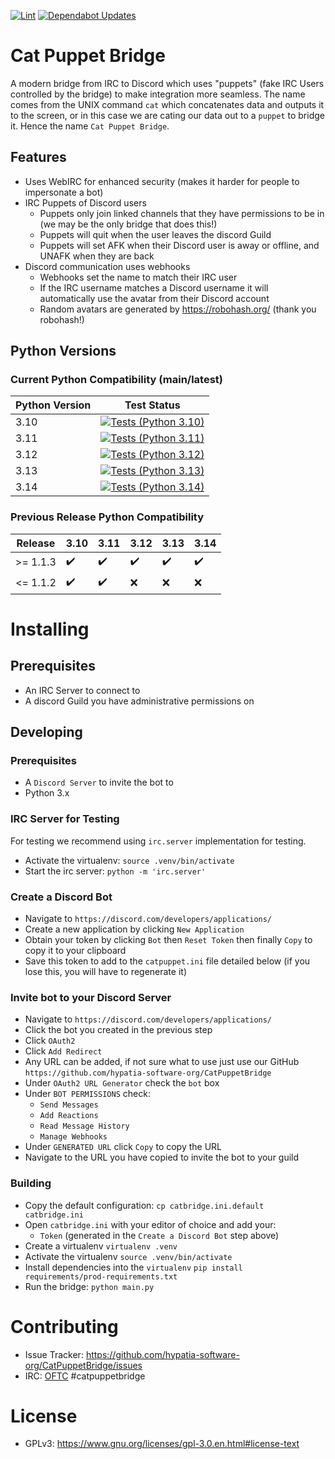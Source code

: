 [![Lint](https://github.com/hypatia-software-org/CatPuppetBridge/actions/workflows/lint.yml/badge.svg)](https://github.com/hypatia-software-org/CatPuppetBridge/actions/workflows/lint.yml) [![Dependabot Updates](https://github.com/hypatia-software-org/CatPuppetBridge/actions/workflows/dependabot/dependabot-updates/badge.svg)](https://github.com/hypatia-software-org/CatPuppetBridge/actions/workflows/dependabot/dependabot-updates)

# Cat Puppet Bridge

A modern bridge from IRC to Discord which uses "puppets" (fake IRC Users controlled by the bridge) to make integration more seamless. The name comes from the UNIX command `cat` which concatenates data and outputs it to the screen, or in this case we are cating our data out to a `puppet` to bridge it. Hence the name `Cat Puppet Bridge`.

## Features

* Uses WebIRC for enhanced security (makes it harder for people to impersonate a bot)
* IRC Puppets of Discord users
  * Puppets only join linked channels that they have permissions to be in (we may be the only bridge that does this!)
  * Puppets will quit when the user leaves the discord Guild
  * Puppets will set AFK when their Discord user is away or offline, and UNAFK when they are back
* Discord communication uses webhooks
  * Webhooks set the name to match their IRC user
  * If the IRC username matches a Discord username it will automatically use the avatar from their Discord account
  * Random avatars are generated by https://robohash.org/ (thank you robohash!)
  
## Python Versions

### Current Python Compatibility (main/latest)

|Python Version| Test Status|
|--------------|------------|
| 3.10 | [![Tests (Python 3.10)](https://github.com/hypatia-software-org/CatPuppetBridge/actions/workflows/tests_python3-10.yaml/badge.svg)](https://github.com/hypatia-software-org/CatPuppetBridge/actions/workflows/tests_python3-10.yaml)|
| 3.11 | [![Tests (Python 3.11)](https://github.com/hypatia-software-org/CatPuppetBridge/actions/workflows/tests_python3-11.yaml/badge.svg)](https://github.com/hypatia-software-org/CatPuppetBridge/actions/workflows/tests_python3-11.yaml)|
| 3.12 | [![Tests (Python 3.12)](https://github.com/hypatia-software-org/CatPuppetBridge/actions/workflows/tests_python3-12.yaml/badge.svg)](https://github.com/hypatia-software-org/CatPuppetBridge/actions/workflows/tests_python3-12.yaml)|
| 3.13 | [![Tests (Python 3.13)](https://github.com/hypatia-software-org/CatPuppetBridge/actions/workflows/tests_python3-13.yaml/badge.svg)](https://github.com/hypatia-software-org/CatPuppetBridge/actions/workflows/tests_python3-13.yaml)|
| 3.14 | [![Tests (Python 3.14)](https://github.com/hypatia-software-org/CatPuppetBridge/actions/workflows/tests_python3-14.yaml/badge.svg)](https://github.com/hypatia-software-org/CatPuppetBridge/actions/workflows/tests_python3-14.yaml)|

### Previous Release Python Compatibility 

|Release    | 3.10              | 3.11               | 3.12               | 3.13               | 3.14              |
|-----------|-------------------|--------------------|--------------------|--------------------|-------------------|
| >= 1.1.3  |:heavy_check_mark: | :heavy_check_mark: | :heavy_check_mark: | :heavy_check_mark: |:heavy_check_mark: |
| <= 1.1.2  |:heavy_check_mark: | :heavy_check_mark: | :x:                | :x:                |:x:                |

# Installing

## Prerequisites

* An IRC Server to connect to
* A discord Guild you have administrative permissions on

## Developing

### Prerequisites

* A `Discord Server` to invite the bot to
* Python 3.x

### IRC Server for Testing

For testing we recommend using `irc.server` implementation for testing.

* Activate the virtualenv:
```source .venv/bin/activate```
* Start the irc server:
```python -m 'irc.server'```

### Create a Discord Bot

* Navigate to `https://discord.com/developers/applications/`
* Create a new application by clicking `New Application`
* Obtain your token by clicking `Bot` then `Reset Token` then finally `Copy` to copy it to your clipboard
* Save this token to add to the `catpuppet.ini` file detailed below (if you lose this, you will have to regenerate it)

### Invite bot to your Discord Server

* Navigate to `https://discord.com/developers/applications/`
* Click the bot you created in the previous step
* Click `OAuth2`
* Click `Add Redirect`
* Any URL can be added, if not sure what to use just use our GitHub `https://github.com/hypatia-software-org/CatPuppetBridge`
* Under `OAuth2 URL Generator` check the `bot` box
* Under `BOT PERMISSIONS` check:
  * `Send Messages`
  * `Add Reactions`
  * `Read Message History`
  * `Manage Webhooks`
* Under `GENERATED URL` click `Copy` to copy the URL
* Navigate to the URL you have copied to invite the bot to your guild

### Building

* Copy the default configuration:
```cp catbridge.ini.default catbridge.ini```
* Open `catbridge.ini` with your editor of choice and add your:
  * `Token` (generated in the `Create a Discord Bot` step above)
* Create a virtualenv
```virtualenv .venv```
* Activate the virtualenv
```source .venv/bin/activate```
* Install dependencies into the `virtualenv`
```pip install requirements/prod-requirements.txt```
* Run the bridge:
```python main.py```

# Contributing

* Issue Tracker: https://github.com/hypatia-software-org/CatPuppetBridge/issues
* IRC: [OFTC](https://www.oftc.net/) #catpuppetbridge

# License

* GPLv3: https://www.gnu.org/licenses/gpl-3.0.en.html#license-text
